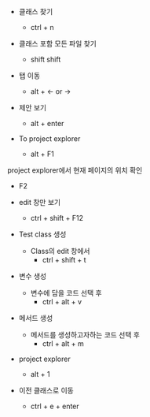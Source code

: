 - 클래스 찾기
    - ctrl + n
- 클래스 포함 모든 파일 찾기
    - shift shift

- 탭 이동 
    - alt + <- or ->

- 제안 보기
    - alt + enter

- To project explorer
    - alt + F1

project explorer에서 현재 페이지의 위치 확인
- F2

- edit 창만 보기
    - ctrl + shift + F12

- Test class 생성
    - Class의 edit 창에서
        - ctrl + shift + t

- 변수 생성
    - 변수에 담을 코드 선택 후
        - ctrl + alt + v

- 메서드 생성
    - 메서드를 생성하고자하는 코드 선택 후
        - ctrl + alt + m

- project explorer
    - alt + 1

- 이전 클래스로 이동
    - ctrl + e + enter